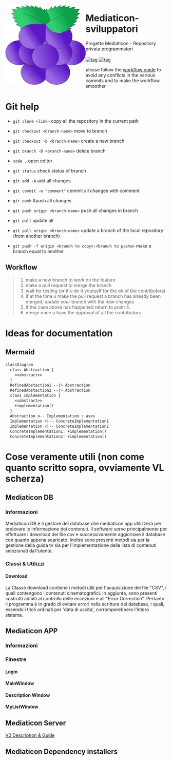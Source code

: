<img src="mediaticon.png" width=250 height=250 align="left"></img>

# Mediaticon-sviluppatori
Progetto Mediaticon - Repository privata programmatori
<br></br>
[![tag](https://img.shields.io/badge/languages-C%23%20%7c%20Java%20%7c%20python-orange.svg)](https://github.com/VisualLaser10New)
[![tag](https://img.shields.io/badge/testing--on-Windows-green.svg)](https://github.com/Giova-Bell)

please follow the [workflow guide](#workflow) to avoid any conflicts in the various commits and to make the workflow smoother

# Git help
   * `git clone <link>` copy all the repository in the current path

   * `git checkout <branch-name>` move to branch
   * `git checkout -b <branch-name>` create a new branch

   * `git branch -D <branch-name>` delete branch

   * `code .` open editor

   * `git status` check status of branch
   * `git add -A` add all changes
   * `git commit -m "comment"` commit all changes with comment

   * `git push` #push all changes
   * `git push origin <branch-name>` push all changes in branch

   * `git pull` update all
   * `git pull origin <branch-name>` update a branch of the local repository (from another branch)
   
   * `git push -f origin <branch to copy>:<branch to paste>` make a branch equal to another

## <a name="workflow"></a> Workflow
> 1) make a new branch to work on the feature
> 2) make a pull request to merge the branch
> 3) wait for testing (or if u do it yourself for the ok of the contributors)
> 4) if at the time u make the pull request a branch has already been merged, update your branch with the new changes
> 5) if the case above has happened return to point 4.
> 6) merge once u have the approval of all the contributors

# Ideas for documentation
## Mermaid
```mermaid
classDiagram
  class Abstraction {
    <<abstract>>
  }
  RefinedAbstaction1 --|> Abstraction
  RefinedAbstaction2 --|> Abstraction
  class Implementation {
    <<abstract>>
    +implementation()
  }
  Abstraction o-- Implementation : uses
  Implementation <|-- ConcreteImplementation1
  Implementation <|-- ConcreteImplementation2
  ConcreteImplementation1: +implementation()
  ConcreteImplementation2: +implementation()
```

# Cose veramente utili (non come quanto scritto sopra, ovviamente VL scherza)
## Mediaticon DB
### Informazioni
Mediaticon DB è il gestore del database che mediaticon app utilizzerà per prelevare le informazione dei contenuti.
Il software serve principalmente per effettuare i download dei file csv e successivamente aggiornare il database con quanto appena scaricato.
Inoltre sono presenti metodi sia per la gestione della guida tv sia per l'implementazione della lista di contenuti selezionati dall'utente.
### Classi & Utilizzi
#### Download
La Classe download contiene i metodi utili per l'acquisizione dei file "CSV", i quali contengono i contenuti cinematografici.
In aggiunta, sono presenti costrutti adibiti al controllo delle eccezioni e all'"Error Correction". Pertanto il programma è in grado di evitare errori nella scrittura del database, i quali, essendo i titoli ordinati per 'data di uscita', corromperebbero l'intero sistema.
## Mediaticon APP
### Informazioni
### Finestre
#### Login
#### MainWindow
#### Description Window
#### MyListWindow
## Mediaticon Server
[V2 Description & Guide](https://github.com/cristiancrazy/Mediaticon-sviluppatori/blob/6963698901a5a1cb5bb3f337466f44f958cd8925/Mediaticon%20Server%20V2/README.md)
## Mediaticon Dependency installers
